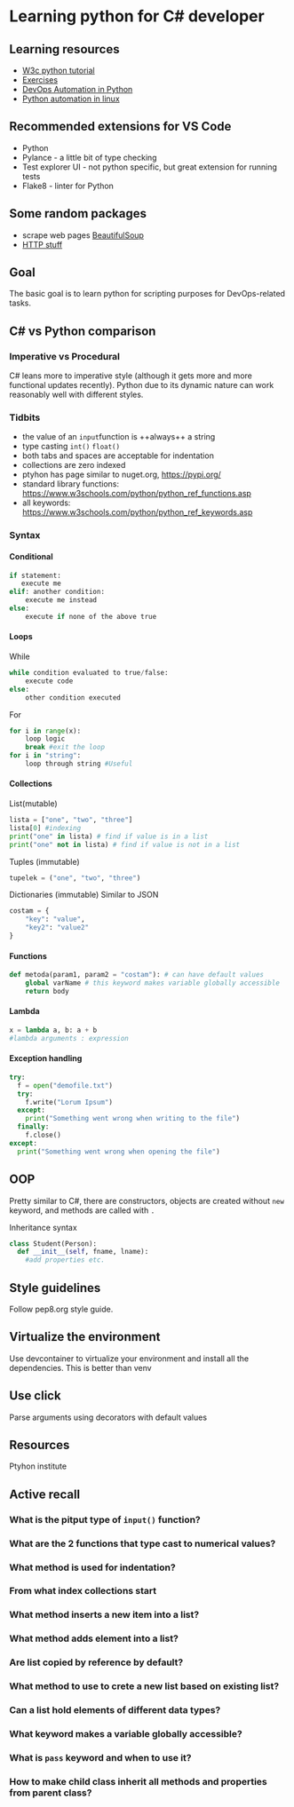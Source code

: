 # Learning python for C# developer

## Learning resources

- [W3c python tutorial](https://www.w3schools.com/python/default.asp)
- [Exercises](https://www.w3schools.com/python/exercise.asp)
- [DevOps Automation in Python](https://www.coursera.org/learn/devops-build-automation-python?specialization=python-scripting-devops)
- [Python automation in linux](https://linuxcourse.rutgers.edu/html/Lesson_11.html)

## Recommended extensions for VS Code

- Python
- Pylance - a little bit of type checking
- Test explorer UI - not python specific, but great extension for running tests
- Flake8 - linter for Python

## Some random packages

- scrape web pages [BeautifulSoup](https://www.crummy.com/software/BeautifulSoup/)
- [HTTP stuff](https://docs.python-requests.org/en/master/)

## Goal

The basic goal is to learn python for scripting purposes for DevOps-related tasks.

## C# vs Python comparison

### Imperative vs Procedural

C# leans more to imperative style (although it gets more and more functional updates recently). Python due to its dynamic nature can work reasonably well with different styles.

### Tidbits

- the value of an `input`function is ++always++ a string
- type casting `int()` `float()`
- both tabs and spaces are acceptable for indentation
- collections are zero indexed
- ptyhon has page similar to nuget.org, https://pypi.org/
- standard library functions: https://www.w3schools.com/python/python_ref_functions.asp
- all keywords: https://www.w3schools.com/python/python_ref_keywords.asp

### Syntax

#### Conditional

```python
if statement:
   execute me
elif: another condition:
    execute me instead
else:
    execute if none of the above true
```

#### Loops

While

```python
while condition evaluated to true/false:
    execute code
else:
    other condition executed
```

For

```python
for i in range(x):
    loop logic
    break #exit the loop
for i in "string":
    loop through string #Useful
```

#### Collections

List(mutable)

```python
lista = ["one", "two", "three"]
lista[0] #indexing
print("one" in lista) # find if value is in a list
print("one" not in lista) # find if value is not in a list
```

Tuples (immutable)

```python
tupelek = ("one", "two", "three")
```

Dictionaries (immutable)
Similar to JSON

```python
costam = {
    "key": "value",
    "key2": "value2"
}
```

#### Functions

```python
def metoda(param1, param2 = "costam"): # can have default values
    global varName # this keyword makes variable globally accessible
    return body
```

#### Lambda

```python
x = lambda a, b: a + b
#lambda arguments : expression
```

#### Exception handling

```python
try:
  f = open("demofile.txt")
  try:
    f.write("Lorum Ipsum")
  except:
    print("Something went wrong when writing to the file")
  finally:
    f.close()
except:
  print("Something went wrong when opening the file")
```

## OOP

Pretty similar to C#, there are constructors, objects are created without `new` keyword, and methods are called with `.`

Inheritance syntax

```python
class Student(Person):
  def __init__(self, fname, lname):
    #add properties etc.
```

## Style guidelines

Follow pep8.org style guide.

## Virtualize the environment

Use devcontainer to virtualize your environment and install all the dependencies. This is better than venv

## Use click

Parse arguments using decorators with default values

## Resources

Ptyhon institute

## Active recall

### What is the pitput type of `input()` function?

### What are the 2 functions that type cast to numerical values?

### What method is used for indentation?

### From what index collections start

### What method inserts a new item into a list?

### What method adds element into a list?

### Are list copied by reference by default?

### What method to use to crete a new list based on existing list?

### Can a list hold elements of different data types?

### What keyword makes a variable globally accessible?

### What is `pass` keyword and when to use it?

### How to make child class inherit all methods and properties from parent class?
